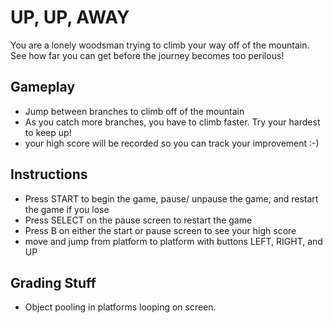 # UP, UP, AWAY

You are a lonely woodsman trying to climb your way off of the mountain. See how far you can get before the journey becomes too perilous!

## Gameplay

- Jump between branches to climb off of the mountain
- As you catch more branches, you have to climb faster. Try your hardest to keep up!
- your high score will be recorded so you can track your improvement :-)

## Instructions

- Press START to begin the game, pause/ unpause the game, and restart the game if you lose
- Press SELECT on the pause screen to restart the game
- Press B on either the start or pause screen to see your high score
- move and jump from platform to platform with buttons LEFT, RIGHT, and UP

## Grading Stuff

- Object pooling in platforms looping on screen.
